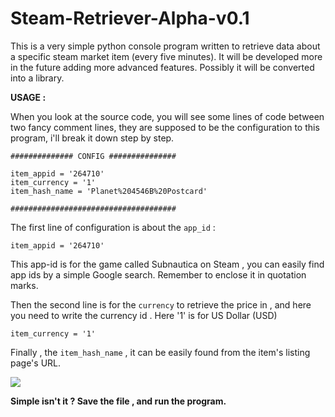 # Steam-Retriever-Alpha-v0.1
This is a very simple python console program written to retrieve data about a specific steam market item (every five minutes). It will be developed more in the future adding more advanced features. Possibly it will be converted into a library.

**USAGE :**

When you look at the source code, you will see some lines of code between two fancy comment lines, they are supposed to be the configuration to this program, i'll break it down step by step.


    ############## CONFIG ###############
    
    item_appid = '264710'							
    item_currency = '1'
    item_hash_name = 'Planet%204546B%20Postcard'
    
    #####################################

The first line of configuration is about the `app_id` :

    item_appid = '264710'
This app-id is for the game called Subnautica on Steam , you can easily find app ids by a simple Google search. Remember to enclose it in quotation marks.

Then the second line is for the `currency` to retrieve the price in , and here you need to write the currency id . Here '1' is for US Dollar (USD) 

    item_currency = '1'


Finally , the `item_hash_name` , it can be easily found from the item's listing page's URL.

![](https://i.imgur.com/vbhZS9l.png)

**Simple isn't it ? Save the file , and run the program.**
